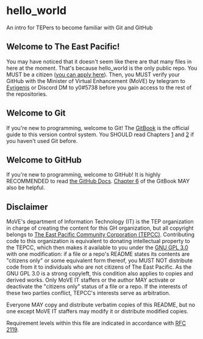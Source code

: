 # hello_world
An intro for TEPers to become familiar with Git and GitHub

## Welcome to The East Pacific!
You may have noticed that it doesn't seem like there are that many files in here at the moment. That's because hello_world is the only public repo. You MUST be a citizen ([you can apply here](https://tep.li/citizenship)). Then, you MUST verify your GitHub with the Minister of Virtual Enhancement (MoVE) by telegram to [Evrigenis](https://www.nationstates.net/nation=evrigenis) or Discord DM to y0#5738 before you gain access to the rest of the repositories.

## Welcome to Git
If you're new to programming, welcome to Git! The [GitBook](https://git-scm.com/book/en/v2) is the official guide to this version control system. You SHOULD read Chapters [1](https://git-scm.com/book/en/v2/Getting-Started-About-Version-Control) and [2](https://git-scm.com/book/en/v2/Getting-Started-Git-Basics) if you haven't used Git before.

## Welcome to GitHub
If you're new to programming, welcome to GitHub! It is highly RECOMMENDED to read [the GitHub Docs](https://docs.github.com/en/github/getting-started-with-github). [Chapter 6](https://git-scm.com/book/en/v2/GitHub-Account-Setup-and-Configuration) of the GitBook MAY also be helpful.

## Disclaimer
MoVE's department of Information Technology (IT) is the TEP organization in charge of creating the content for this GH organization, but all copyright belongs to [The East Pacific Community Corporation (TEPCC)](https://www.betterunite.com/theeastpacific). Contributing code to this organization is equivalent to donating intellectual property to the TEPCC, which then makes it available to you under the [GNU GPL 3.0](https://www.gnu.org/licenses/gpl-3.0.html) with one modification: if a file or a repo's README states its contents are "citizens only" or some equivalent form thereof, you MUST NOT distribute code from it to individuals who are not citizens of The East Pacific. As the GNU GPL 3.0 is a strong copyleft, this condition also applies to copies and derived works. Only MoVE IT staffers or the author MAY activate or deactivate the "citizens only" status of a file or a repo. If the interests of these two parties conflict, TEPCC's interests serve as arbitration.

Everyone MAY copy and distribute verbatim copies of this README, but no one except MoVE IT staffers may modify it or distribute modified copies.

Requirement levels within this file are indicated in accordance with [RFC 2119](https://tools.ietf.org/html/rfc2119).
